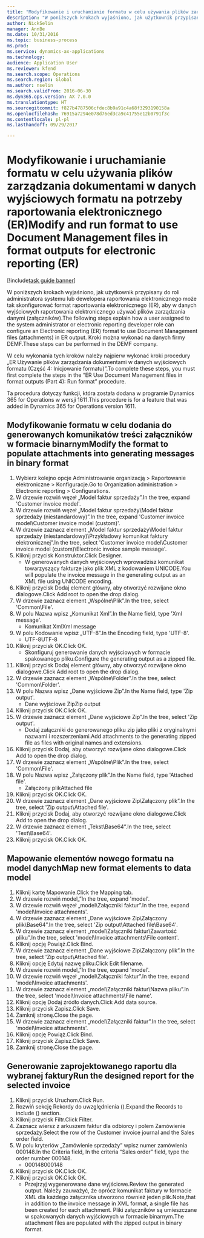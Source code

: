 ```yaml
--- 
title: "Modyfikowanie i uruchamianie formatu w celu używania plików zarządzania dokumentami w danych wyjściowych formatu na potrzeby raportowania elektronicznego (ER)"
description: "W poniższych krokach wyjaśniono, jak użytkownik przypisany do roli administratora systemu lub dewelopera raportowania elektronicznego może tak skonfigurować format raportowania elektronicznego (ER), aby w danych wyjściowych raportowania elektronicznego używać plików zarządzania danymi (załączników)."
author: NickSelin
manager: AnnBe
ms.date: 10/31/2016
ms.topic: business-process
ms.prod: 
ms.service: dynamics-ax-applications
ms.technology: 
audience: Application User
ms.reviewer: kfend
ms.search.scope: Operations
ms.search.region: Global
ms.author: nselin
ms.search.validFrom: 2016-06-30
ms.dyn365.ops.version: AX 7.0.0
ms.translationtype: HT
ms.sourcegitcommit: f827b4787506cfdec8b9a91c4a68f3293190158a
ms.openlocfilehash: 76915a7294e078d76ed3ca9c41755e12b0791f3c
ms.contentlocale: pl-pl
ms.lasthandoff: 09/29/2017

---
```

# <a name="modify-and-run-format-to-use-document-management-files-in-format-outputs-for-electronic-reporting-er"></a><span data-ttu-id="11421-103">Modyfikowanie i uruchamianie formatu w celu używania plików zarządzania dokumentami w danych wyjściowych formatu na potrzeby raportowania elektronicznego (ER)</span><span class="sxs-lookup"><span data-stu-id="11421-103">Modify and run format to use Document Management files in format outputs for electronic reporting (ER)</span></span>

[!include[task guide banner](../../includes/task-guide-banner.md)]

<span data-ttu-id="11421-104">W poniższych krokach wyjaśniono, jak użytkownik przypisany do roli administratora systemu lub dewelopera raportowania elektronicznego może tak skonfigurować format raportowania elektronicznego (ER), aby w danych wyjściowych raportowania elektronicznego używać plików zarządzania danymi (załączników).</span><span class="sxs-lookup"><span data-stu-id="11421-104">The following steps explain how a user assigned to the system administrator or electronic reporting developer role can configure an Electronic reporting (ER) format to use Document Management files (attachments) in ER output.</span></span> <span data-ttu-id="11421-105">Kroki można wykonać na danych firmy DEMF.</span><span class="sxs-lookup"><span data-stu-id="11421-105">These steps can be performed in the DEMF company.</span></span>

<span data-ttu-id="11421-106">W celu wykonania tych kroków należy najpierw wykonać kroki procedury „ER Używanie plików zarządzania dokumentami w danych wyjściowych formatu (Część 4: Inicjowanie formatu)”.</span><span class="sxs-lookup"><span data-stu-id="11421-106">To complete these steps, you must first complete the steps in the “ER Use Document Management files in format outputs (Part 4): Run format” procedure.</span></span>

<span data-ttu-id="11421-107">Ta procedura dotyczy funkcji, która została dodana w programie Dynamics 365 for Operations w wersji 1611.</span><span class="sxs-lookup"><span data-stu-id="11421-107">This procedure is for a feature that was added in Dynamics 365 for Operations version 1611.</span></span>


## <a name="modify-the-format-to-populate-attachments-into-generating-messages-in-binary-format"></a><span data-ttu-id="11421-108">Modyfikowanie formatu w celu dodania do generowanych komunikatów treści załączników w formacie binarnym</span><span class="sxs-lookup"><span data-stu-id="11421-108">Modify the format to populate attachments into generating messages in binary format</span></span>
1. <span data-ttu-id="11421-109">Wybierz kolejno opcje Administrowanie organizacją > Raportowanie elektroniczne > Konfiguracje.</span><span class="sxs-lookup"><span data-stu-id="11421-109">Go to Organization administration > Electronic reporting > Configurations.</span></span>
2. <span data-ttu-id="11421-110">W drzewie rozwiń węzeł „Model faktur sprzedaży”.</span><span class="sxs-lookup"><span data-stu-id="11421-110">In the tree, expand 'Customer invoice model'.</span></span>
3. <span data-ttu-id="11421-111">W drzewie rozwiń węzeł „Model faktur sprzedaży\Model faktur sprzedaży (niestandardowy)”.</span><span class="sxs-lookup"><span data-stu-id="11421-111">In the tree, expand 'Customer invoice model\Customer invoice model (custom)'.</span></span>
4. <span data-ttu-id="11421-112">W drzewie zaznacz element „Model faktur sprzedaży\Model faktur sprzedaży (niestandardowy)\Przykładowy komunikat faktury elektronicznej”.</span><span class="sxs-lookup"><span data-stu-id="11421-112">In the tree, select 'Customer invoice model\Customer invoice model (custom)\Electronic invoice sample message'.</span></span>
5. <span data-ttu-id="11421-113">Kliknij przycisk Konstruktor.</span><span class="sxs-lookup"><span data-stu-id="11421-113">Click Designer.</span></span>
    * <span data-ttu-id="11421-114">W generowanych danych wyjściowych wprowadzisz komunikat towarzyszący fakturze jako plik XML z kodowaniem UNICODE.</span><span class="sxs-lookup"><span data-stu-id="11421-114">You will populate the invoice message in the generating output as an XML file using UNICODE encoding.</span></span>  
6. <span data-ttu-id="11421-115">Kliknij przycisk Dodaj element główny, aby otworzyć rozwijane okno dialogowe.</span><span class="sxs-lookup"><span data-stu-id="11421-115">Click Add root to open the drop dialog.</span></span>
7. <span data-ttu-id="11421-116">W drzewie zaznacz element „Wspólne\Plik”.</span><span class="sxs-lookup"><span data-stu-id="11421-116">In the tree, select 'Common\File'.</span></span>
8. <span data-ttu-id="11421-117">W polu Nazwa wpisz „Komunikat Xml”.</span><span class="sxs-lookup"><span data-stu-id="11421-117">In the Name field, type 'Xml message'.</span></span>
    * <span data-ttu-id="11421-118">Komunikat Xml</span><span class="sxs-lookup"><span data-stu-id="11421-118">Xml message</span></span>  
9. <span data-ttu-id="11421-119">W polu Kodowanie wpisz „UTF-8”.</span><span class="sxs-lookup"><span data-stu-id="11421-119">In the Encoding field, type 'UTF-8'.</span></span>
    * <span data-ttu-id="11421-120">UTF-8</span><span class="sxs-lookup"><span data-stu-id="11421-120">UTF-8</span></span>  
10. <span data-ttu-id="11421-121">Kliknij przycisk OK.</span><span class="sxs-lookup"><span data-stu-id="11421-121">Click OK.</span></span>
    * <span data-ttu-id="11421-122">Skonfiguruj generowanie danych wyjściowych w formacie spakowanego pliku.</span><span class="sxs-lookup"><span data-stu-id="11421-122">Configure the generating output as a zipped file.</span></span>  
11. <span data-ttu-id="11421-123">Kliknij przycisk Dodaj element główny, aby otworzyć rozwijane okno dialogowe.</span><span class="sxs-lookup"><span data-stu-id="11421-123">Click Add root to open the drop dialog.</span></span>
12. <span data-ttu-id="11421-124">W drzewie zaznacz element „Wspólne\Folder”.</span><span class="sxs-lookup"><span data-stu-id="11421-124">In the tree, select 'Common\Folder'.</span></span>
13. <span data-ttu-id="11421-125">W polu Nazwa wpisz „Dane wyjściowe Zip”.</span><span class="sxs-lookup"><span data-stu-id="11421-125">In the Name field, type 'Zip output'.</span></span>
    * <span data-ttu-id="11421-126">Dane wyjściowe Zip</span><span class="sxs-lookup"><span data-stu-id="11421-126">Zip output</span></span>  
14. <span data-ttu-id="11421-127">Kliknij przycisk OK.</span><span class="sxs-lookup"><span data-stu-id="11421-127">Click OK.</span></span>
15. <span data-ttu-id="11421-128">W drzewie zaznacz element „Dane wyjściowe Zip”.</span><span class="sxs-lookup"><span data-stu-id="11421-128">In the tree, select 'Zip output'.</span></span>
    * <span data-ttu-id="11421-129">Dodaj załączniki do generowanego pliku zip jako pliki z oryginalnymi nazwami i rozszerzeniami.</span><span class="sxs-lookup"><span data-stu-id="11421-129">Add attachments to the generating zipped file as files with original names and extensions.</span></span>  
16. <span data-ttu-id="11421-130">Kliknij przycisk Dodaj, aby otworzyć rozwijane okno dialogowe.</span><span class="sxs-lookup"><span data-stu-id="11421-130">Click Add to open the drop dialog.</span></span>
17. <span data-ttu-id="11421-131">W drzewie zaznacz element „Wspólne\Plik”.</span><span class="sxs-lookup"><span data-stu-id="11421-131">In the tree, select 'Common\File'.</span></span>
18. <span data-ttu-id="11421-132">W polu Nazwa wpisz „Załączony plik”.</span><span class="sxs-lookup"><span data-stu-id="11421-132">In the Name field, type 'Attached file'.</span></span>
    * <span data-ttu-id="11421-133">Załączony plik</span><span class="sxs-lookup"><span data-stu-id="11421-133">Attached file</span></span>  
19. <span data-ttu-id="11421-134">Kliknij przycisk OK.</span><span class="sxs-lookup"><span data-stu-id="11421-134">Click OK.</span></span>
20. <span data-ttu-id="11421-135">W drzewie zaznacz element „Dane wyjściowe Zip\Załączony plik”.</span><span class="sxs-lookup"><span data-stu-id="11421-135">In the tree, select 'Zip output\Attached file'.</span></span>
21. <span data-ttu-id="11421-136">Kliknij przycisk Dodaj, aby otworzyć rozwijane okno dialogowe.</span><span class="sxs-lookup"><span data-stu-id="11421-136">Click Add to open the drop dialog.</span></span>
22. <span data-ttu-id="11421-137">W drzewie zaznacz element „Tekst\Base64”.</span><span class="sxs-lookup"><span data-stu-id="11421-137">In the tree, select 'Text\Base64'.</span></span>
23. <span data-ttu-id="11421-138">Kliknij przycisk OK.</span><span class="sxs-lookup"><span data-stu-id="11421-138">Click OK.</span></span>

## <a name="map-new-format-elements-to-data-model"></a><span data-ttu-id="11421-139">Mapowanie elementów nowego formatu na model danych</span><span class="sxs-lookup"><span data-stu-id="11421-139">Map new format elements to data model</span></span>
1. <span data-ttu-id="11421-140">Kliknij kartę Mapowanie.</span><span class="sxs-lookup"><span data-stu-id="11421-140">Click the Mapping tab.</span></span>
2. <span data-ttu-id="11421-141">W drzewie rozwiń model„”</span><span class="sxs-lookup"><span data-stu-id="11421-141">In the tree, expand 'model'.</span></span>
3. <span data-ttu-id="11421-142">W drzewie rozwiń węzeł „model\Załączniki faktur”.</span><span class="sxs-lookup"><span data-stu-id="11421-142">In the tree, expand 'model\Invoice attachments'.</span></span>
4. <span data-ttu-id="11421-143">W drzewie zaznacz element „Dane wyjściowe Zip\Załączony plik\Base64”.</span><span class="sxs-lookup"><span data-stu-id="11421-143">In the tree, select 'Zip output\Attached file\Base64'.</span></span>
5. <span data-ttu-id="11421-144">W drzewie zaznacz element „model\Załączniki faktur\Zawartość pliku”.</span><span class="sxs-lookup"><span data-stu-id="11421-144">In the tree, select 'model\Invoice attachments\File content'.</span></span>
6. <span data-ttu-id="11421-145">Kliknij opcję Powiąż.</span><span class="sxs-lookup"><span data-stu-id="11421-145">Click Bind.</span></span>
7. <span data-ttu-id="11421-146">W drzewie zaznacz element „Dane wyjściowe Zip\Załączony plik”.</span><span class="sxs-lookup"><span data-stu-id="11421-146">In the tree, select 'Zip output\Attached file'.</span></span>
8. <span data-ttu-id="11421-147">Kliknij opcję Edytuj nazwę pliku.</span><span class="sxs-lookup"><span data-stu-id="11421-147">Click Edit filename.</span></span>
9. <span data-ttu-id="11421-148">W drzewie rozwiń model„”</span><span class="sxs-lookup"><span data-stu-id="11421-148">In the tree, expand 'model'.</span></span>
10. <span data-ttu-id="11421-149">W drzewie rozwiń węzeł „model\Załączniki faktur”.</span><span class="sxs-lookup"><span data-stu-id="11421-149">In the tree, expand 'model\Invoice attachments'.</span></span>
11. <span data-ttu-id="11421-150">W drzewie zaznacz element „model\Załączniki faktur\Nazwa pliku”.</span><span class="sxs-lookup"><span data-stu-id="11421-150">In the tree, select 'model\Invoice attachments\File name'.</span></span>
12. <span data-ttu-id="11421-151">Kliknij opcję Dodaj źródło danych.</span><span class="sxs-lookup"><span data-stu-id="11421-151">Click Add data source.</span></span>
13. <span data-ttu-id="11421-152">Kliknij przycisk Zapisz.</span><span class="sxs-lookup"><span data-stu-id="11421-152">Click Save.</span></span>
14. <span data-ttu-id="11421-153">Zamknij stronę.</span><span class="sxs-lookup"><span data-stu-id="11421-153">Close the page.</span></span>
15. <span data-ttu-id="11421-154">W drzewie zaznacz element „model\Załączniki faktur”.</span><span class="sxs-lookup"><span data-stu-id="11421-154">In the tree, select 'model\Invoice attachments'.</span></span>
16. <span data-ttu-id="11421-155">Kliknij opcję Powiąż.</span><span class="sxs-lookup"><span data-stu-id="11421-155">Click Bind.</span></span>
17. <span data-ttu-id="11421-156">Kliknij przycisk Zapisz.</span><span class="sxs-lookup"><span data-stu-id="11421-156">Click Save.</span></span>
18. <span data-ttu-id="11421-157">Zamknij stronę.</span><span class="sxs-lookup"><span data-stu-id="11421-157">Close the page.</span></span>

## <a name="run-the-designed-report-for-the-selected-invoice"></a><span data-ttu-id="11421-158">Generowanie zaprojektowanego raportu dla wybranej faktury</span><span class="sxs-lookup"><span data-stu-id="11421-158">Run the designed report for the selected invoice</span></span>
1. <span data-ttu-id="11421-159">Kliknij przycisk Uruchom.</span><span class="sxs-lookup"><span data-stu-id="11421-159">Click Run.</span></span>
2. <span data-ttu-id="11421-160">Rozwiń sekcję Rekordy do uwzględnienia ().</span><span class="sxs-lookup"><span data-stu-id="11421-160">Expand the Records to include () section.</span></span>
3. <span data-ttu-id="11421-161">Kliknij przycisk Filtr.</span><span class="sxs-lookup"><span data-stu-id="11421-161">Click Filter.</span></span>
4. <span data-ttu-id="11421-162">Zaznacz wiersz z arkuszem faktur dla odbiorcy i polem Zamówienie sprzedaży.</span><span class="sxs-lookup"><span data-stu-id="11421-162">Select the row of the Customer invoice journal and the Sales order field.</span></span>
5. <span data-ttu-id="11421-163">W polu kryteriów „Zamówienie sprzedaży” wpisz numer zamówienia 000148.</span><span class="sxs-lookup"><span data-stu-id="11421-163">In the Criteria field, In the criteria “Sales order” field, type the order number 000148.</span></span>
    * <span data-ttu-id="11421-164">000148</span><span class="sxs-lookup"><span data-stu-id="11421-164">000148</span></span>  
6. <span data-ttu-id="11421-165">Kliknij przycisk OK.</span><span class="sxs-lookup"><span data-stu-id="11421-165">Click OK.</span></span>
7. <span data-ttu-id="11421-166">Kliknij przycisk OK.</span><span class="sxs-lookup"><span data-stu-id="11421-166">Click OK.</span></span>
    * <span data-ttu-id="11421-167">Przejrzyj wygenerowane dane wyjściowe.</span><span class="sxs-lookup"><span data-stu-id="11421-167">Review the generated output.</span></span> <span data-ttu-id="11421-168">Należy zauważyć, że oprócz komunikat faktury w formacie XML dla każdego załącznika utworzono również jeden plik.</span><span class="sxs-lookup"><span data-stu-id="11421-168">Note,that in addition to the invoice message in XML format, a single file has been created for each attachment.</span></span> <span data-ttu-id="11421-169">Pliki załączników są umieszczane w spakowanych danych wyjściowych w formacie binarnym.</span><span class="sxs-lookup"><span data-stu-id="11421-169">The attachment files are populated with the zipped output in binary format.</span></span>  


